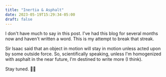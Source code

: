 ```yaml
---
title: "Inertia & Asphalt"
date: 2023-05-19T15:29:34-05:00
draft: false
---
```


I don't have much to say in this post.  I've had this blog for several months now and haven't written a word.  This is my attempt to break that streak.

Sir Isaac said that an object in motion will stay in motion unless acted upon by some outside force.  So, scientifically speaking, unless I'm homogenized with asphalt in the near future, I'm destined to write more (I think).

Stay tuned.  🏃🚌

<!--more-->

